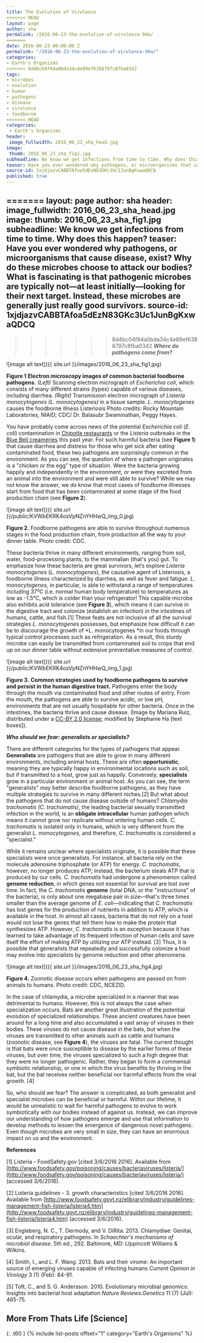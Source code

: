 ```yaml
---
title: The Evolution of Virulence
<<<<<<< HEAD
layout: page
author: sha
permalink: /2016-06-23-the-evolution-of-virulence-SHa/
=======
date: 2016-06-23 00:00:00 Z
permalink: "/2016-06-23-the-evolution-of-virulence-SHa/"
categories:
- Earth's Organisms
>>>>>>> 8d4bc04f94a0bda34c4e89ef6388797c8fba0342
tags:
- microbes
- evolution
- human
- pathogens
- disease
- virulence
- foodborne
<<<<<<< HEAD
categories:
 - Earth's Organisms
header:
 image_fullwidth: 2016_06_23_sha_head.jpg
image:
 thumb: 2016_06_23_sha_fig1.jpg
subheadline: We know we get infections from time to time. Why does this happen?
teaser: Have you ever wondered why pathogens, or microorganisms that cause disease, exist? Why do these microbes choose to attack our bodies? What is fascinating is that pathogenic microbes are typically not—at least initially—looking for their next target. Instead, these microbes are generally just really good survivors.
source-id: 1xjdjazvCABBTAfoa5dEzN83GKc3Uc1JunBgKxwaQDCQ
published: true
---
```

=======
layout: page
author: sha
header:
  image_fullwidth: 2016_06_23_sha_head.jpg
image:
  thumb: 2016_06_23_sha_fig1.jpg
subheadline: We know we get infections from time to time. Why does this happen?
teaser: Have you ever wondered why pathogens, or microorganisms that cause disease,
  exist? Why do these microbes choose to attack our bodies? What is fascinating is
  that pathogenic microbes are typically not—at least initially—looking for their
  next target. Instead, these microbes are generally just really good survivors.
source-id: 1xjdjazvCABBTAfoa5dEzN83GKc3Uc1JunBgKxwaQDCQ
---

>>>>>>> 8d4bc04f94a0bda34c4e89ef6388797c8fba0342
**_Where do pathogens come from?_**

![image alt text]({{ site.url }}/images/2016_06_23_sha_fig1.jpg)

**Figure 1** **Electron microscopy images of common bacterial foodborne pathogens.** *(Left)* Scanning electron micrograph of *Escherichia coli*, which consists of many different strains (types) capable of various diseases, including diarrhea. *(Right)* Transmission electron micrograph of *Listeria monocytogenes (L. monocytogenes)* in a tissue sample. *L. monocytogenes* causes the foodborne illness Listeriosis Photo credits: Rocky Mountain Laboratories, NIAID; CDC/ Dr. Balasubr Swaminathan, Peggy Hayes.

You have probably come across news of the potential *Escherichia coli* (*E. coli*) contamination in [Chipotle restaurants](http://www.fda.gov/Food/RecallsOutbreaksEmergencies/Outbreaks/ucm470410.htm) or the *Listeria* outbreaks in the [Blue Bell creameries](http://www.cdc.gov/listeria/outbreaks/ice-cream-03-15/index.html) this past year. For such harmful bacteria (see **Figure 1**) that cause diarrhea and distress for those who get sick after eating contaminated food, these two pathogens are surprisingly common in the environment. As you can see, the question of where a pathogen originates is a "chicken or the egg" type of situation. Were the bacteria growing happily and independently in the environment, or were they excreted from an animal into the environment and were still able to survive? While we may not know the answer, we do know that most cases of foodborne illnesses start from food that has been contaminated at some stage of the food production chain (see **Figure 2**).

![image alt text]({{ site.url }}/public/KVWbEKRK4osVpNZnYHHwQ_img_0.jpg)

**Figure 2.** Foodborne pathogens are able to survive throughout numerous stages in the food production chain, from production all the way to your dinner table. Photo credit: CDC.

These bacteria thrive in many different environments, ranging from soil, water, food-processing plants, to the mammalian (that's you) gut. To emphasize how these bacteria are great survivors, let’s explore *Listeria monocytogenes* (*L. monocytogenes*), the causative agent of Listeriosis, a foodborne illness characterized by diarrhea, as well as fever and fatigue. *L. monocytogenes*, in particular, is able to withstand a range of temperatures including 37°C (i.e. normal human body temperature) to temperatures as low as -1.5°C, which is colder than your refrigerator!  This capable microbe also exhibits acid tolerance (see **Figure 3**), which means it can survive in the digestive tract and colonize (establish an infection) in the intestines of humans, cattle, and fish.[1] These feats are not inclusive of all the survival strategies *L. monocytogenes* possesses, but emphasize how difficult it can be to discourage the growth of *L. monocytogenes *in our foods through typical control processes such as refrigeration. As a result, this sturdy microbe can easily be transmitted from contaminated soil to crops that end up on our dinner table without extensive preventative measures of control. 

![image alt text]({{ site.url }}/public/KVWbEKRK4osVpNZnYHHwQ_img_1.jpg)

**Figure 3.** **Common strategies used by foodborne pathogens to survive and persist in the human digestive tract.** Pathogens enter the body through the mouth via contaminated food and other routes of entry. From the mouth, the pathogens are able to survive acidic, or low pH, environments that are not usually hospitable for other bacteria. Once in the intestines, the bacteria thrive and cause disease. (Image by Mariana Ruiz,  distributed under a [CC-BY 2.0 license](https://creativecommons.org/licenses/by/2.0/); modified by Stephanie Ha [text boxes]).

**_Who should we fear: generalists or specialists?_**

There are different categories for the types of pathogens that appear. **Generalists** are pathogens that are able to grow in many different environments, including animal hosts. These are often **opportunistic**, meaning they are typically happy in environmental locations such as soil, but if transmitted to a host, grow just as happily. Conversely, **specialists** grow in a particular environment or animal host. As you can see, the term "generalists" may better describe foodborne pathogens, as they have multiple strategies to survive in many different niches.[2] But what about the pathogens that do not cause disease outside of humans? *Chlamydia trachomatis (C. trachomatis)*, the leading bacterial sexually transmitted infection in the world, is an **obligate intracellular** human pathogen which means it cannot grow nor replicate without entering human cells. *C. trachomatis* is isolated only in humans, which is very different from the generalist *L. monocytogenes*, and therefore, *C. trachomatis* is considered a “specialist.”

While it remains unclear where specialists originate, it is possible that these specialists were once generalists. For instance, all bacteria rely on the molecule adenosine triphosphate (or ATP) for energy. *C. trachomatis*, however, no longer produces ATP; instead, the bacterium steals ATP that is produced by our cells. *C. trachomatis* had undergone a phenomenon called **genome reduction**, in which genes not essential for survival are lost over time. In fact, the *C. trachomatis* **genome** (total DNA, or the "instructions" of the bacteria), is only about one megabase pair in size—that's  three times smaller than the average genome of *E. coli*—indicating that *C. trachomatis* has lost genes for the production of nutrients in addition to  ATP, which is available in the host. In almost all cases, bacteria that do not rely on a host would not lose the genes that tell them how to make the protein that synthesizes ATP. However, *C. trachomatis* is an exception because it has learned to take advantage of its frequent infection of human cells and save itself the effort of making ATP by utilizing our ATP instead. [3] Thus, it is possible that generalists that repeatedly and successfully colonize a host may evolve into specialists by genome reduction and other phenomena. 

![image alt text]({{ site.url }}/images/2016_06_23_sha_fig4.jpg)

**Figure 4.** Zoonotic disease occurs when pathogens are passed on from animals to humans. Photo credit: CDC, NCEZID.

In the case of chlamydia, a microbe specialized in a manner that was detrimental to humans. However, this is not always the case when specialization occurs. Bats are another great illustration of the potential evolution of specialized relationships. These ancient creatures have been around for a long time and also accumulated a vast array of viruses in their bodies. These viruses do not cause disease in the bats, but when the viruses are transmitted to other animals such as cattle and humans (zoonotic disease, see **Figure 4**), the viruses are fatal. The current thought is that bats were once susceptible to disease by the earlier forms of these viruses, but over time, the viruses specialized to such a high degree that they were no longer pathogenic. Rather, they began to form a commensal symbiotic relationship, or one in which the virus benefits by thriving in the bat, but the bat receives neither beneficial nor harmful effects from the viral growth. [4]

So, who should we fear? The answer is complicated, as both generalist and specialist microbes can be beneficial or harmful. Within our lifetime, it would be unrealistic to wait for harmful pathogens to evolve to work symbiotically with our bodies instead of against us. Instead, we can improve our understanding of how pathogens emerge and use that information to develop methods to lessen the emergence of dangerous novel pathogens. Even though microbes are very small in size, they can have an enormous impact on us and the environment. 

**References**

[1] Listeria - FoodSafety.gov [cited 3/6/2016 2016]. Available from [http://www.foodsafety.gov/poisoning/causes/bacteriaviruses/listeria/](http://www.foodsafety.gov/poisoning/causes/bacteriaviruses/listeria/) (accessed 3/6/2016). 

[2] Listeria guidelines - 3. growth characteristics [cited 3/6/2016 2016]. Available from [http://www.foodsafety.govt.nz/elibrary/industry/guidelines-management-fish-listeria/lsteria4.htm](http://www.foodsafety.govt.nz/elibrary/industry/guidelines-management-fish-listeria/lsteria4.htm) (accessed 3/6/2016). 

[3] Engleberg, N. C., T. Dermody, and V. DiRita. 2013. Chlamydiae: Genital, ocular, and respiratory pathogens. In *Schaechter's mechanisms of microbial disease.* 5th ed., 292. Baltimore, MD: LIppincott Williams & Wilkins. 

[4] Smith, I., and L. F. Wang. 2013. Bats and their virome: An important source of emerging viruses capable of infecting humans *Current Opinion in Virology* 3 (1) (Feb): 84-91. 

[5] Toft, C., and S. G. Andersson. 2010. Evolutionary microbial genomics: Insights into bacterial host adaptation *Nature Reviews.Genetics* 11 (7) (Jul): 465-75. 

## More From Thats Life [Science]
{: .t60 }
{% include list-posts offset="1" category="Earth's Organisms" %}

